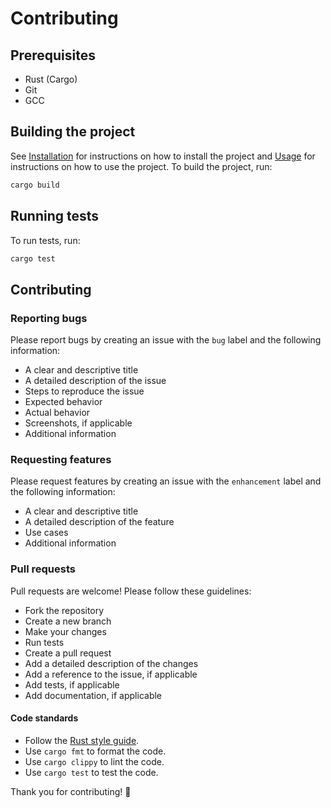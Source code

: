 # Contributing
## Prerequisites
 - Rust (Cargo)
 - Git
 - GCC

## Building the project
See [Installation](README.md#installation) for instructions on how to install the project and [Usage](README.md#usage) for instructions on how to use the project.
To build the project, run:
```bash
cargo build
```

## Running tests
To run tests, run:
```bash
cargo test
```

## Contributing
### Reporting bugs
Please report bugs by creating an issue with the `bug` label and the following information:
 - A clear and descriptive title
 - A detailed description of the issue
 - Steps to reproduce the issue
 - Expected behavior
 - Actual behavior
 - Screenshots, if applicable
 - Additional information

### Requesting features
Please request features by creating an issue with the `enhancement` label and the following information:
 - A clear and descriptive title
 - A detailed description of the feature
 - Use cases
 - Additional information

### Pull requests
Pull requests are welcome! Please follow these guidelines:
 - Fork the repository
 - Create a new branch
 - Make your changes
 - Run tests
 - Create a pull request
 - Add a detailed description of the changes
 - Add a reference to the issue, if applicable
 - Add tests, if applicable
 - Add documentation, if applicable

#### Code standards
 - Follow the [Rust style guide](https://doc.rust-lang.org/1.0.0/style/).
 - Use `cargo fmt` to format the code.
 - Use `cargo clippy` to lint the code.
 - Use `cargo test` to test the code.

Thank you for contributing! 🎉
